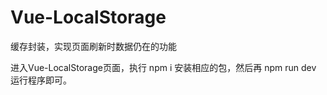 # Vue-LocalStorage
缓存封装，实现页面刷新时数据仍在的功能

进入Vue-LocalStorage页面，执行 npm i 安装相应的包，然后再 npm run dev 运行程序即可。 
